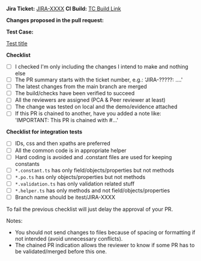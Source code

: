 **Jira Ticket:** [JIRA-XXXX](https://jira.vietnguyen.com/browse/JIRA-XXXX)
**CI Build:** [TC Build Link]()

**Changes proposed in the pull request:**


**Test Case:**

[Test title](https://testrail.vietnguyen.com/index.php?/cases/view/)

**Checklist**
- [ ] I checked I'm only including the changes I intend to make and nothing else
- [ ] The PR summary starts with the ticket number, e.g.: 'JIRA-?????: ....'
- [ ] The latest changes from the main branch are merged
- [ ] The build/checks have been verified to succeed
- [ ] All the reviewers are assigned (PCA & Peer reviewer at least)
- [ ] The change was tested on local and the demo/evidence attached
- [ ] If this PR is chained to another, have you added a note like: 'IMPORTANT: This PR is chained with #...'

**Checklist for integration tests**
- [ ] IDs, css and then xpaths are preferred
- [ ] All the common code is in appropriate helper 
- [ ] Hard coding is avoided and .constant files are used for keeping constants 
- [ ] `*.constant.ts` has only field/objects/properties but not methods
- [ ] `*.po.ts` has only objects/properties but not methods
- [ ] `*.validation.ts` has only validation related stuff 
- [ ] `*.helper.ts` has only methods and not field/objects/properties
- [ ] Branch name should be itest/JIRA-XXXX

To fail the previous checklist will just delay the approval of your PR.

Notes:
- You should not send changes to files because of spacing or formatting if not intended (avoid unnecessary conflicts).
- The chained PR indication allows the reviewer to know if some PR has to be validated/merged before this one.
